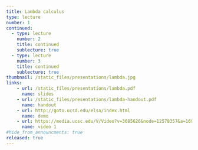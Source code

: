 ```yaml
---
title: Lambda calculus
type: lecture
number: 1
continued:
  - type: lecture
    number: 2
    title: continued
    sublecture: true
  - type: lecture
    number: 3
    title: continued
    sublecture: true
thumbnail: /static_files/presentations/lambda.jpg
links:
    - url: /static_files/presentations/lambda.pdf
      name: slides
    - url: /static_files/presentations/lambda-handout.pdf
      name: handout
    - url: http://goto.ucsd.edu/elsa/index.html 
      name: demo
    - url: https://media.ucsc.edu/V/Video?v=3685626&node=12578357&a=1699077159&autoplay=1
      name: video 1 
#hide_from_announcments: true
released: true
---
```

